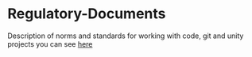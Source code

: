 # Regulatory-Documents
Description of norms and standards for working with code, git and unity projects you can see [here](https://github.com/alexandru-solomon.dev/Regulatory-Documents/wiki)
